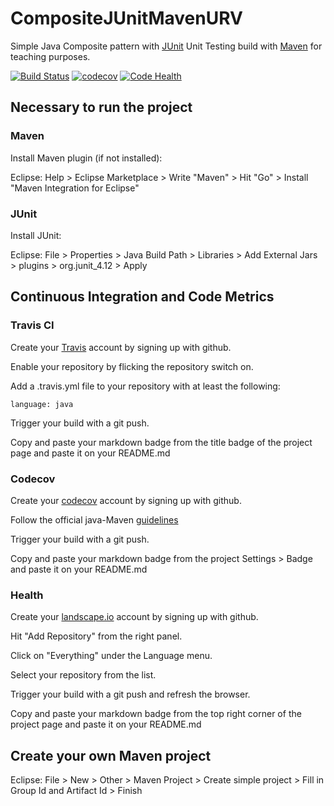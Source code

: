 # CompositeJUnitMavenURV

Simple Java Composite pattern with [JUnit](http://junit.org/junit4/) Unit Testing build with [Maven](https://maven.apache.org/) for teaching purposes.

[![Build Status](https://travis-ci.org/alruiz12/CompositeJUnitMavenURV.svg?branch=master)](https://travis-ci.org/alruiz12/CompositeJUnitMavenURV)
[![codecov](https://codecov.io/gh/alruiz12/CompositeJUnitMavenURV/branch/master/graph/badge.svg)](https://codecov.io/gh/alruiz12/CompositeJUnitMavenURV)
[![Code Health](https://landscape.io/github/alruiz12/CompositeJUnitMavenURV/master/landscape.svg?style=flat)](https://landscape.io/github/alruiz12/CompositeJUnitMavenURV/master)


## Necessary to run the project

### Maven

Install Maven plugin (if not installed):

Eclipse: Help > Eclipse Marketplace > Write "Maven" > Hit "Go" > Install "Maven Integration for Eclipse"

### JUnit

Install JUnit:

Eclipse: File > Properties > Java Build Path > Libraries > Add External Jars > plugins > org.junit_4.12 > Apply




## Continuous Integration and Code Metrics

### Travis CI

Create your [Travis](https://travis-ci.com/) account by signing up with github.

Enable your repository by flicking the repository switch on.

Add a .travis.yml file to your repository with at least the following:
```
language: java
```

Trigger your build with a git push.

Copy and paste your markdown badge from the title badge of the project page and paste it on your README.md


### Codecov

Create your [codecov](https://codecov.io/) account by signing up with github.

Follow the official java-Maven [guidelines](https://github.com/codecov/example-java-maven)

Trigger your build with a git push.

Copy and paste your markdown badge from the project Settings > Badge and paste it on your README.md

### Health

Create your [landscape.io](https://landscape.io/) account by signing up with github.
 
 Hit "Add Repository" from the right panel.
 
 Click on "Everything" under the Language menu.
 
 Select your repository from the list.
 
 Trigger your build with a git push and refresh the browser.
 
 Copy and paste your markdown badge from the top right corner of the project page and paste it on your README.md

 


## Create your own Maven project

Eclipse: File > New > Other > Maven Project > Create simple project > Fill in Group Id and Artifact Id > Finish
